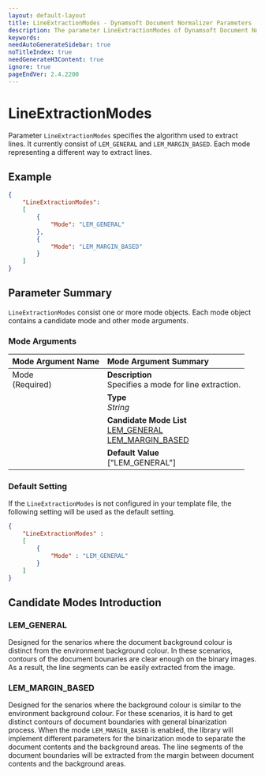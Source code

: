 ```yaml
---
layout: default-layout
title: LineExtractionModes - Dynamsoft Document Normalizer Parameters
description: The parameter LineExtractionModes of Dynamsoft Document Normalizer is to specifies the modes used in line extraction.
keywords:
needAutoGenerateSidebar: true
noTitleIndex: true
needGenerateH3Content: true
ignore: true
pageEndVer: 2.4.2200
---
```


# LineExtractionModes

Parameter `LineExtractionModes` specifies the algorithm used to extract lines. It currently consist of `LEM_GENERAL` and `LEM_MARGIN_BASED`. Each mode representing a different way to extract lines.

## Example

```json
{
    "LineExtractionModes":
    [
        {
            "Mode": "LEM_GENERAL"
        },
        {
            "Mode": "LEM_MARGIN_BASED" 
        }
    ]
}
```

## Parameter Summary

`LineExtractionModes` consist one or more mode objects. Each mode object contains a candidate mode and other mode arguments.

### Mode Arguments

<table style = "text-align:left">
    <thead>
        <tr>
            <th nowrap="nowrap">Mode Argument Name</th>
            <th nowrap="nowrap">Mode Argument Summary</th>
        </tr>
    </thead>
    <tr>
        <td rowspan = "4" style="vertical-align:text-top">Mode<br>(Required)</td>
        <td><b>Description</b><br>Specifies a mode for line extraction.
        </td>
    </tr>
    <tr>
        <td><b>Type</b><br><i>String</i>
        </td>
    </tr>
    <tr>
        <td><b>Candidate Mode List</b><br><a href = "#lemgeneral">LEM_GENERAL</a>
            <br><a href = "#lemmarginbased">LEM_MARGIN_BASED</a>
        </td>
    </tr>
    <tr>
        <td><b>Default Value</b><br>["LEM_GENERAL"]
        </td>
    </tr>
</table>

### Default Setting

If the `LineExtractionModes` is not configured in your template file, the following setting will be used as the default setting.

```json
{
    "LineExtractionModes" : 
    [
        {
            "Mode" : "LEM_GENERAL"
        }
    ]
}
```

## Candidate Modes Introduction

### LEM_GENERAL

Designed for the senarios where the document background colour is distinct from the environment background colour. In these scenarios, contours of the document bounaries are clear enough on the binary images. As a result, the line segments can be easily extracted from the image.

### LEM_MARGIN_BASED

Designed for the senarios where the background colour is similar to the environment background colour. For these scenarios, it is hard to get distinct contours of document boundaries with general binarization process. When the mode `LEM_MARGIN_BASED` is enabled, the library will implement different parameters for the binarization mode to separate the document contents and the background areas. The line segments of the document boundaries will be extracted from the margin between document contents and the background areas.
